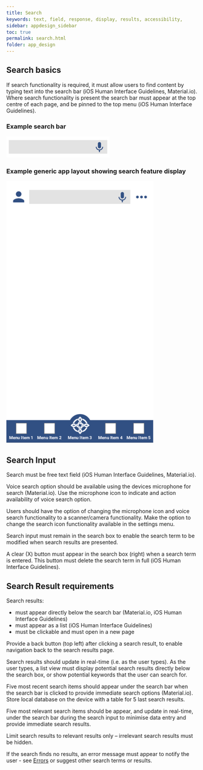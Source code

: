 ```yaml
---
title: Search 
keywords: text, field, response, display, results, accessibility, 
sidebar: appdesign_sidebar
toc: true
permalink: search.html
folder: app_design 
---
```


## Search basics 
If search functionality is required, it must allow users to find content by typing text into the search bar (iOS Human Interface Guidelines, Material.io).  Where search functionality is present the search bar must appear at the top centre of each page, and be pinned to the top menu (iOS Human Interface Guidelines).  

### Example search bar 
<img src="/images/examples/design-standards-navigation-search-input.png" style="max-width: 2000px">

### Example generic app layout showing search feature display
<img class="img-responsive img-thumbnail" src="/images/examples/design-standards-navigation-search-search-example.png">

## Search Input
Search must be free text field (iOS Human Interface Guidelines, Material.io).  

Voice search option should be available using the devices microphone for search (Material.io).  Use the microphone icon to indicate and action availability of voice search option.   
 
Users should have the option of changing the microphone icon and voice search functionality to a scanner/camera functionality.  Make the option to change the search icon functionality available in the settings menu.  

Search input must remain in the search box to enable the search term to be modified when search results are presented.  
  
A clear (X) button must appear in the search box (right) when a search term is entered. This button must delete the search term in full (iOS Human Interface Guidelines).  

## Search Result requirements

Search results:
* must appear directly below the search bar (Material.io, iOS Human Interface Guidelines)  
* must appear as a list (iOS Human Interface Guidelines)  
* must be clickable and must open in a new page  

Provide a back button (top left) after clicking a search result, to enable navigation back to the search results page.  
  
Search results should update in real-time (i.e. as the user types). As the user types, a list view must display potential search results directly below the search box, or show potential keywords that the user can search for.  

Five most recent search items should appear under the search bar when the search bar is clicked to provide immediate search options (Material.io). Store local database on the device with a table for 5 last search results.

Five most relevant search items should be appear, and update in real-time, under the search bar during the search input to minimise data entry and provide immediate search results.  
  
Limit search results to relevant results only – irrelevant search results must be hidden.  

If the search finds no results, an error message must appear to notify the user  - see [Errors](/errors.html) or suggest other search terms or results.  
